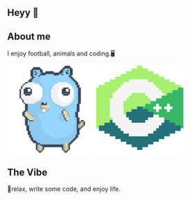 ## Heyy 👋

## About me
I enjoy football, animals and coding.🖥️

<img src="./dancing-gopher.gif" width="200" height="200" /> <img src="./cpp.png" width="200" height="200" />

## The Vibe
🦫relax, write some code, and enjoy life.
